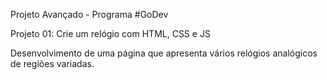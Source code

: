 Projeto Avançado - Programa #GoDev

Projeto 01: Crie um relógio com HTML, CSS e JS

Desenvolvimento de uma página que apresenta vários relógios analógicos de regiões variadas.
